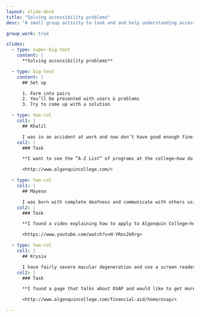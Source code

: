 ```yaml
---
layout: slide-deck
title: "Solving accessibility problems"
desc: "A small group activity to look and and help understanding accessibility problems people may run into."

group_work: true

slides:
  - type: super-big-text
    content: |
      **Solving accessibility problems**

  - type: big-text
    content: |
      ## Set up

      1. Form into pairs
      2. You’ll be presented with users & problems
      3. Try to come up with a solution

  - type: two-col
    col1: |
      ## Khalil

      I was in an accident at work and now don’t have good enough fine-motor control to use a mouse so I use only my keyboard.
    col2: |
      ### Task

      **I want to see the “A-Z List” of programs at the college—how do I navigate to the link on the homepage?**

      <http://www.algonquincollege.com/>

  - type: two-col
    col1: |
      ## Mayeso

      I was born with complete deafness and communicate with others using sign language.
    col2: |
      ### Task

      **I found a video explaining how to apply to Algonquin College—how do I get the information within it?**

      <https://www.youtube.com/watch?v=H-YRos2kRrg>

  - type: two-col
    col1: |
      ## Krysia

      I have fairly severe macular degeneration and use a screen reader to help me navigate websites more easily.
    col2: |
      ### Task

      **I found a page that talks about OSAP and would like to get more information for full-time students?**

      <http://www.algonquincollege.com/financial-aid/home/osap/>

---
```

